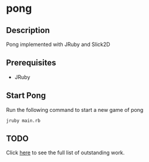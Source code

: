 # pong

## Description

Pong implemented with JRuby and Slick2D

## Prerequisites

* JRuby

## Start Pong

Run the following command to start a new game of pong
```
jruby main.rb
```

## TODO

Click [here](http://app.tyne-tickets.org/Tobscher/PONG) to see the full list of outstanding work.
